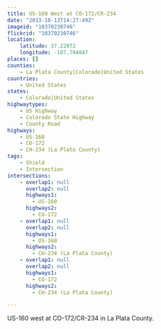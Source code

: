 ```yaml
---
title: US-160 West at CO-172/CR-234
date: "2013-10-13T14:27:49Z"
imageid: "10370230746"
flickrid: "10370230746"
location:
    latitude: 37.22972
    longitude: -107.794847
places: []
counties:
    - La Plata County|Colorado|United States
countries:
    - United States
states:
    - Colorado|United States
highwaytypes:
    - US Highway
    - Colorado State Highway
    - County Road
highways:
    - US-160
    - CO-172
    - CH-234 (La Plata County)
tags:
    - Shield
    - Intersection
intersections:
    - overlap1: null
      overlap2: null
      highways1:
        - US-160
      highways2:
        - CO-172
    - overlap1: null
      overlap2: null
      highways1:
        - US-160
      highways2:
        - CH-234 (La Plata County)
    - overlap1: null
      overlap2: null
      highways1:
        - CO-172
      highways2:
        - CH-234 (La Plata County)

---
```

US-160 west at CO-172/CR-234 in La Plata County.